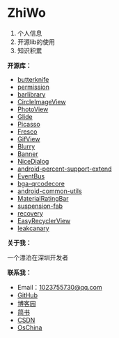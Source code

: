 # ZhiWo
1. 个人信息
2. 开源lib的使用
3. 知识积累

**开源库：**

- [butterknife](https://github.com/JakeWharton/butterknife)
- [permission](https://github.com/yanzhenjie/AndPermission)
- [barlibrary](https://github.com/gyf-dev/ImmersionBar)
- [CircleImageView](https://github.com/hdodenhof/CircleImageView)
- [PhotoView](https://github.com/chrisbanes/PhotoView)
- [Glide](https://github.com/bumptech/glide)
- [Picasso](https://github.com/square/picasso)
- [Fresco](https://github.com/facebook/fresco)
- [GifView](https://github.com/Cutta/GifView)
- [Blurry](https://github.com/wasabeef/Blurry)
- [Banner](https://github.com/youth5201314/banner)
- [NiceDialog](https://github.com/Othershe/NiceDialog)
- [android-percent-support-extend](https://github.com/hongyangAndroid/android-percent-support-extend)
- [EventBus](https://github.com/greenrobot/EventBus)
- [bga-qrcodecore](https://github.com/bingoogolapple/BGAQRCode-Android)
- [android-common-utils](https://github.com/luffykou/android-common)
- [MaterialRatingBar](https://github.com/DreaminginCodeZH/MaterialRatingBar)
- [suspension-fab](https://github.com/azhon/SuspensionFAB)
- [recovery](https://github.com/Sunzxyong/Recovery)
- [EasyRecyclerView](https://github.com/Jude95/EasyRecyclerView)
- [leakcanary](https://github.com/square/leakcanary)


**关于我：**

一个漂泊在深圳开发者

**联系我：**

- Email：1023755730@qq.com 
- [GitHub](https://github.com/zhaoqingyue)
- [博客园](http://www.cnblogs.com/zhaoqingyue/)
- [简书](http://www.jianshu.com/users/b56b76abb6b6/timeline)
- [CSDN](http://my.csdn.net/)
- [OsChina](https://my.oschina.net/u/2377550/blog)

